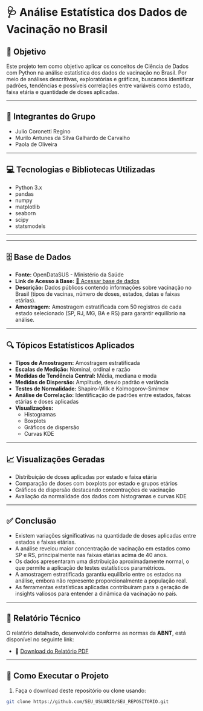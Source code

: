 # 🩺 Análise Estatística dos Dados de Vacinação no Brasil

## 🎯 Objetivo

Este projeto tem como objetivo aplicar os conceitos de Ciência de Dados com Python na análise estatística dos dados de vacinação no Brasil. Por meio de análises descritivas, exploratórias e gráficas, buscamos identificar padrões, tendências e possíveis correlações entre variáveis como estado, faixa etária e quantidade de doses aplicadas.

---

## 👥 Integrantes do Grupo

- Julio Coronetti Regino  
- Murilo Antunes da Silva Galhardo de Carvalho  
- Paola de Oliveira  

---

## 💻 Tecnologias e Bibliotecas Utilizadas

- Python 3.x  
- pandas  
- numpy  
- matplotlib  
- seaborn  
- scipy  
- statsmodels  

---


---

## 🗄️ Base de Dados

- **Fonte:** OpenDataSUS - Ministério da Saúde  
- **Link de Acesso à Base:** [🔗 Acessar base de dados](COLE_AQUI_O_LINK_DA_BASE)  
- **Descrição:** Dados públicos contendo informações sobre vacinação no Brasil (tipos de vacinas, número de doses, estados, datas e faixas etárias).  
- **Amostragem:** Amostragem estratificada com 50 registros de cada estado selecionado (SP, RJ, MG, BA e RS) para garantir equilíbrio na análise.  

---

## 🔍 Tópicos Estatísticos Aplicados

- **Tipos de Amostragem:** Amostragem estratificada  
- **Escalas de Medição:** Nominal, ordinal e razão  
- **Medidas de Tendência Central:** Média, mediana e moda  
- **Medidas de Dispersão:** Amplitude, desvio padrão e variância  
- **Testes de Normalidade:** Shapiro-Wilk e Kolmogorov-Smirnov  
- **Análise de Correlação:** Identificação de padrões entre estados, faixas etárias e doses aplicadas  
- **Visualizações:**  
  - Histogramas  
  - Boxplots  
  - Gráficos de dispersão  
  - Curvas KDE  

---

## 📈 Visualizações Geradas

- Distribuição de doses aplicadas por estado e faixa etária  
- Comparação de doses com boxplots por estado e grupos etários  
- Gráficos de dispersão destacando concentrações de vacinação  
- Avaliação da normalidade dos dados com histogramas e curvas KDE  

---

## ✅ Conclusão

- Existem variações significativas na quantidade de doses aplicadas entre estados e faixas etárias.  
- A análise revelou maior concentração de vacinação em estados como SP e RS, principalmente nas faixas etárias acima de 40 anos.  
- Os dados apresentaram uma distribuição aproximadamente normal, o que permite a aplicação de testes estatísticos paramétricos.  
- A amostragem estratificada garantiu equilíbrio entre os estados na análise, embora não represente proporcionalmente a população real.  
- As ferramentas estatísticas aplicadas contribuíram para a geração de insights valiosos para entender a dinâmica da vacinação no país.  

---

## 📄 Relatório Técnico

O relatório detalhado, desenvolvido conforme as normas da **ABNT**, está disponível no seguinte link:  

- 📑 [Download do Relatório PDF](COLE_AQUI_O_LINK_DO_PDF)

---

## 🚀 Como Executar o Projeto

1. Faça o download deste repositório ou clone usando:  

```bash
git clone https://github.com/SEU_USUARIO/SEU_REPOSITORIO.git


